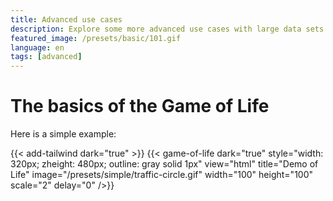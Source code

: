 ```yaml
---
title: Advanced use cases
description: Explore some more advanced use cases with large data sets
featured_image: /presets/basic/101.gif
language: en
tags: [advanced]
---
```


# The basics of the Game of Life

Here is a simple example:

{{< add-tailwind dark="true" >}}
{{< game-of-life
  dark="true"
  style="width: 320px; zheight: 480px; outline: gray solid 1px"
  view="html"
  title="Demo of Life"
  image="/presets/simple/traffic-circle.gif"
  width="100"
  height="100"
  scale="2"
  delay="0"
/>}}
